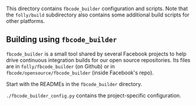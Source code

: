 This directory contains `fbcode_builder` configuration and scripts.
Note that the `folly/build` subdirectory also contains some additional build
scripts for other platforms.

## Building using `fbcode_builder`

`fbcode_builder` is a small tool shared by several Facebook projects to help
drive continuous integration builds for our open source repositories.  Its
files are in `folly/fbcode_builder` (on Github) or in
`fbcode/opensource/fbcode_builder` (inside Facebook's repo).

Start with the READMEs in the `fbcode_builder` directory.

`./fbcode_builder_config.py` contains the project-specific configuration.
